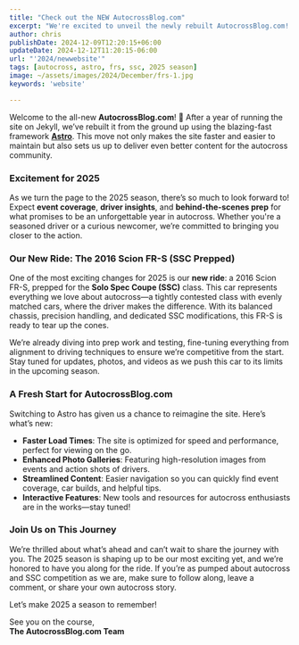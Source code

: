```yaml
---
title: "Check out the NEW AutocrossBlog.com"
excerpt: "We're excited to unveil the newly rebuilt AutocrossBlog.com! Built with Astro, we're gearing up for an incredible 2025 season with fresh content and a new ride."
author: chris
publishDate: 2024-12-09T12:20:15+06:00
updateDate: 2024-12-12T11:20:15-06:00
url: "'2024/newwebsite'"
tags: [autocross, astro, frs, ssc, 2025 season]
image: ~/assets/images/2024/December/frs-1.jpg
keywords: 'website'

---
```



Welcome to the all-new **AutocrossBlog.com**! 🎉 After a year of running the site on Jekyll, we’ve rebuilt it from the ground up using the blazing-fast framework **[Astro](https://astro.build/)**. This move not only makes the site faster and easier to maintain but also sets us up to deliver even better content for the autocross community.


### **Excitement for 2025**

As we turn the page to the 2025 season, there’s so much to look forward to! Expect **event coverage**, **driver insights**, and **behind-the-scenes prep** for what promises to be an unforgettable year in autocross. Whether you're a seasoned driver or a curious newcomer, we’re committed to bringing you closer to the action.


### **Our New Ride: The 2016 Scion FR-S (SSC Prepped)**

One of the most exciting changes for 2025 is our **new ride**: a 2016 Scion FR-S, prepped for the **Solo Spec Coupe (SSC)** class. This car represents everything we love about autocross—a tightly contested class with evenly matched cars, where the driver makes the difference. With its balanced chassis, precision handling, and dedicated SSC modifications, this FR-S is ready to tear up the cones.

We’re already diving into prep work and testing, fine-tuning everything from alignment to driving techniques to ensure we’re competitive from the start. Stay tuned for updates, photos, and videos as we push this car to its limits in the upcoming season.


### **A Fresh Start for AutocrossBlog.com**

Switching to Astro has given us a chance to reimagine the site. Here’s what’s new:
- **Faster Load Times**: The site is optimized for speed and performance, perfect for viewing on the go.
- **Enhanced Photo Galleries**: Featuring high-resolution images from events and action shots of drivers.
- **Streamlined Content**: Easier navigation so you can quickly find event coverage, car builds, and helpful tips.
- **Interactive Features**: New tools and resources for autocross enthusiasts are in the works—stay tuned!


### **Join Us on This Journey**

We’re thrilled about what’s ahead and can’t wait to share the journey with you. The 2025 season is shaping up to be our most exciting yet, and we’re honored to have you along for the ride. If you’re as pumped about autocross and SSC competition as we are, make sure to follow along, leave a comment, or share your own autocross story.

Let’s make 2025 a season to remember!



See you on the course,  
**The AutocrossBlog.com Team**
